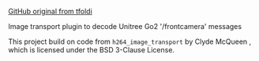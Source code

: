 [GitHub original from tfoldi](https://github.com/tfoldi/go2_robot/tree/image_transport/go2_image_transport)

Image transport plugin to decode Unitree Go2 '/frontcamera' messages


This project build on code from `h264_image_transport` by Clyde McQueen , which is licensed under the BSD 3-Clause License.
